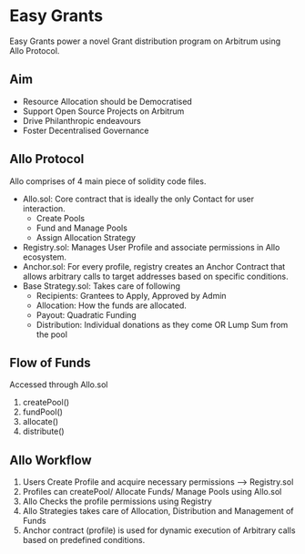 # Easy Grants

Easy Grants power a novel Grant distribution program on Arbitrum using Allo Protocol.

## Aim

- Resource Allocation should be Democratised
- Support Open Source Projects on Arbitrum
- Drive Philanthropic endeavours
- Foster Decentralised Governance

## Allo Protocol

Allo comprises of 4 main piece of solidity code files.

- Allo.sol: Core contract that is ideally the only Contact for user interaction.
  - Create Pools
  - Fund and Manage Pools
  - Assign Allocation Strategy
- Registry.sol: Manages User Profile and associate permissions in Allo ecosystem.
- Anchor.sol: For every profile, registry creates an Anchor Contract that allows arbitrary calls to target addresses based on specific conditions.
- Base Strategy.sol: Takes care of following
  - Recipients: Grantees to Apply, Approved by Admin
  - Allocation: How the funds are allocated.
  - Payout: Quadratic Funding
  - Distribution: Individual donations as they come OR Lump Sum from the pool

## Flow of Funds

Accessed through Allo.sol

1. createPool()
2. fundPool()
3. allocate()
4. distribute()

## Allo Workflow

1. Users Create Profile and acquire necessary permissions --> Registry.sol
2. Profiles can createPool/ Allocate Funds/ Manage Pools using Allo.sol
3. Allo Checks the profile permissions using Registry
4. Allo Strategies takes care of Allocation, Distribution and Management of Funds
5. Anchor contract (profile) is used for dynamic execution of Arbitrary calls based on predefined conditions.
